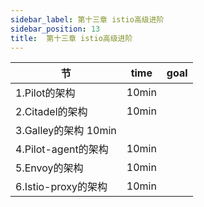 ```yaml
---
sidebar_label: 第十三章 istio高级进阶
sidebar_position: 13
title:  第十三章 istio高级进阶
---
```


|  节   | time  | goal |
|  ----  | ----  |---- |
| 1.Pilot的架构| 10min| |
| 2.Citadel的架构| 10min| |
| 3.Galley的架构 10min| |
| 4.Pilot-agent的架构| 10min| |
| 5.Envoy的架构| 10min| |
| 6.Istio-proxy的架构| 10min| |

